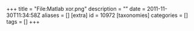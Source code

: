+++
title = "File:Matlab xor.png"
description = ""
date = 2011-11-30T11:34:58Z
aliases = []
[extra]
id = 10972
[taxonomies]
categories = []
tags = []
+++


